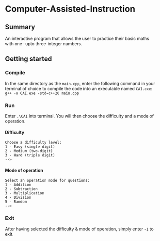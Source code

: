 # Computer-Assisted-Instruction

## Summary
An interactive program that allows the user to practice their basic maths with one- upto three-integer numbers.

## Getting started
### Compile
In the same directory as the `main.cpp`, enter the following command in your terminal of choice to compile the code into an executable named `CAI.exe`:<br>
`g++ -o CAI.exe -std=c++20 main.cpp`

### Run
Enter `.\CAI` into terminal. You will then choose the difficulty and a mode of operation.

#### Difficulty
```
Choose a difficulty level:
1 - Easy (single digit)
2 - Medium (two-digit)
3 - Hard (triple digit)
-->
```

#### Mode of operation
```
Select an operation mode for questions:
1 - Addition
2 - Subtraction
3 - Multiplication
4 - Division
5 - Random
-->
```

### Exit
After having selected the difficulty & mode of operation, simply enter `-1` to exit.
